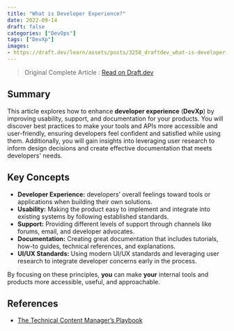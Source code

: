 ```yaml
---
title: "What is Developer Experience?"
date: 2022-09-14
draft: false
categories: ["DevOps"]
tags: ["DevXp"]
images:
- https://draft.dev/learn/assets/posts/3258_draftdev_what-is-developer-experience_1200x2280_option-1-1-.png
---
```


> Original Complete Article : [Read on Draft.dev](https://draft.dev/learn/what-is-developer-experience)

## Summary

This article explores how to enhance **developer experience** (**DevXp**) by improving usability, support, and documentation for your products. You will discover best practices to make your tools and APIs more accessible and user-friendly, ensuring developers feel confident and satisfied while using them. Additionally, you will gain insights into leveraging user research to inform design decisions and create effective documentation that meets developers' needs.

## Key Concepts

*   **Developer Experience:** developers’ overall feelings toward tools or applications when building their own solutions.
*   **Usability:** Making the product easy to implement and integrate into existing systems by following established standards.
*   **Support:** Providing different levels of support through channels like forums, email, and developer advocates.
*   **Documentation:** Creating great documentation that includes tutorials, how-to guides, technical references, and explanations.
*   **UI/UX Standards:** Using modern UI/UX standards and leveraging user research to integrate developer concerns early in the process.

By focusing on these principles, **you** can make **your** internal tools and products more accessible, useful, and approachable.


## References

*   [The Technical Content Manager’s Playbook](https://draft.dev/learn/build-a-blog-that-software-developers-will-read)
